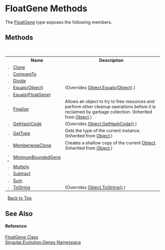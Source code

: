 # FloatGene Methods
 

The <a href="0669b42b-c8df-2480-a278-6e83e27b51b7">FloatGene</a> type exposes the following members.


## Methods
&nbsp;<table><tr><th></th><th>Name</th><th>Description</th></tr><tr><td>![Public method](media/pubmethod.gif "Public method")</td><td><a href="b8208f9b-45b7-5dd9-8b6b-042d1f99fca3">Clone</a></td><td /></tr><tr><td>![Public method](media/pubmethod.gif "Public method")</td><td><a href="f726f046-4441-b7d4-98fd-bda87594983d">CompareTo</a></td><td /></tr><tr><td>![Public method](media/pubmethod.gif "Public method")</td><td><a href="539e62fe-32c1-c099-7549-c6d0e7c5f568">Divide</a></td><td /></tr><tr><td>![Public method](media/pubmethod.gif "Public method")</td><td><a href="aa873931-fadd-a7e9-fba4-ecc5a05a09d1">Equals(Object)</a></td><td> (Overrides <a href="http://msdn2.microsoft.com/en-us/library/bsc2ak47" target="_blank">Object.Equals(Object)</a>.)</td></tr><tr><td>![Public method](media/pubmethod.gif "Public method")</td><td><a href="d53bd558-d85f-0e83-bc48-3a947e04a797">Equals(FloatGene)</a></td><td /></tr><tr><td>![Protected method](media/protmethod.gif "Protected method")</td><td><a href="http://msdn2.microsoft.com/en-us/library/4k87zsw7" target="_blank">Finalize</a></td><td>
Allows an object to try to free resources and perform other cleanup operations before it is reclaimed by garbage collection.
 (Inherited from <a href="http://msdn2.microsoft.com/en-us/library/e5kfa45b" target="_blank">Object</a>.)</td></tr><tr><td>![Public method](media/pubmethod.gif "Public method")</td><td><a href="1fd24071-4e1b-8907-a1cc-4e74abe32549">GetHashCode</a></td><td> (Overrides <a href="http://msdn2.microsoft.com/en-us/library/zdee4b3y" target="_blank">Object.GetHashCode()</a>.)</td></tr><tr><td>![Public method](media/pubmethod.gif "Public method")</td><td><a href="http://msdn2.microsoft.com/en-us/library/dfwy45w9" target="_blank">GetType</a></td><td>
Gets the type of the current instance.
 (Inherited from <a href="http://msdn2.microsoft.com/en-us/library/e5kfa45b" target="_blank">Object</a>.)</td></tr><tr><td>![Protected method](media/protmethod.gif "Protected method")</td><td><a href="http://msdn2.microsoft.com/en-us/library/57ctke0a" target="_blank">MemberwiseClone</a></td><td>
Creates a shallow copy of the current <a href="http://msdn2.microsoft.com/en-us/library/e5kfa45b" target="_blank">Object</a>.
 (Inherited from <a href="http://msdn2.microsoft.com/en-us/library/e5kfa45b" target="_blank">Object</a>.)</td></tr><tr><td>![Public method](media/pubmethod.gif "Public method")![Static member](media/static.gif "Static member")</td><td><a href="d5c5c48f-b5ab-a522-3730-ee9d393b6ad5">MinimumBoundedGene</a></td><td /></tr><tr><td>![Public method](media/pubmethod.gif "Public method")</td><td><a href="5499f686-094c-07bc-9017-02350613cd36">Multiply</a></td><td /></tr><tr><td>![Public method](media/pubmethod.gif "Public method")</td><td><a href="905efe5c-fcc7-366d-c4a4-2529baba566b">Subtract</a></td><td /></tr><tr><td>![Public method](media/pubmethod.gif "Public method")</td><td><a href="38e040cd-016f-85ce-d4f9-e89bb99443e5">Sum</a></td><td /></tr><tr><td>![Public method](media/pubmethod.gif "Public method")</td><td><a href="1a278436-edab-652f-eee2-261cf90338fe">ToString</a></td><td> (Overrides <a href="http://msdn2.microsoft.com/en-us/library/7bxwbwt2" target="_blank">Object.ToString()</a>.)</td></tr></table>&nbsp;
<a href="#floatgene-methods">Back to Top</a>

## See Also


#### Reference
<a href="0669b42b-c8df-2480-a278-6e83e27b51b7">FloatGene Class</a><br /><a href="c9a39aef-d3b0-be3b-cda0-1d7eb5bdd4e1">Singular.Evolution.Genes Namespace</a><br />